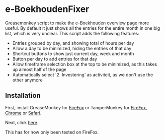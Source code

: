 # e-BoekhoudenFixer

Greasemonkey script to make the e-Boekhouden overview page more useful. By default it just shows all the entries for the entire month in one big list, which is very unclear. This script adds the following features:

- Entries grouped by day, and showing total of hours per day
- Allow a day to be minimized, hiding the entries of that day
- Shortcut buttons to show just current day, week and month
- Button per day to add entries for that day
- Allow timeframe selection box at the top to be minimized, as this takes up almost half of the page
- Automatically select '2. Investering' as activiteit, as we don't use the other anymore

## Installation

First, install GreaseMonkey for [FireFox](https://addons.mozilla.org/en-US/firefox/addon/greasemonkey/) or TamperMonkey for [FireFox](https://addons.mozilla.org/en-US/firefox/addon/tampermonkey/), [Chrome](https://chrome.google.com/webstore/detail/tampermonkey/dhdgffkkebhmkfjojejmpbldmpobfkfo?hl=en) or [Safari](https://tampermonkey.net/?browser=safari).

Next, click [here](https://github.com/JaykeMeijer/e-BoekhoudenFixer/raw/master/eboekhouden.user.js).

This has for now only been tested on FireFox.
